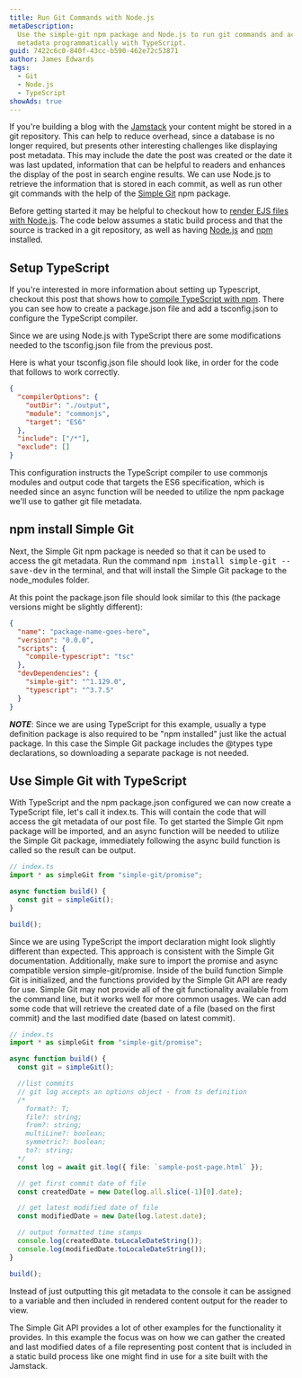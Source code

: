 ```yaml
---
title: Run Git Commands with Node.js
metaDescription:
  Use the simple-git npm package and Node.js to run git commands and access git
  metadata programmatically with TypeScript.
guid: 7422c6c0-840f-43cc-b590-462e72c53871
author: James Edwards
tags:
  - Git
  - Node.js
  - TypeScript
showAds: true
---
```


If you're building a blog with the [Jamstack](https://jamstack.org/) your
content might be stored in a git repository. This can help to reduce overhead,
since a database is no longer required, but presents other interesting
challenges like displaying post metadata. This may include the date the post was
created or the date it was last updated, information that can be helpful to
readers and enhances the display of the post in search engine results. We can
use Node.js to retrieve the information that is stored in each commit, as well
as run other git commands with the help of the
[Simple Git](https://www.npmjs.com/package/simple-git) npm package.

Before getting started it may be helpful to checkout how to
[render EJS files with Node.js](/ejs-render-file/). The code below assumes a
static build process and that the source is tracked in a git repository, as well
as having [Node.js](https://nodejs.org/en/) and
[npm](https://docs.npmjs.com/downloading-and-installing-node-js-and-npm)
installed.

## Setup TypeScript

If you're interested in more information about setting up Typescript, checkout
this post that shows how to
[compile TypeScript with npm](/npm-compile-typescript/). There you can see how
to create a package.json file and add a tsconfig.json to configure the
TypeScript compiler.

Since we are using Node.js with TypeScript there are some modifications needed
to the tsconfig.json file from the previous post.

Here is what your tsconfig.json file should look like, in order for the code
that follows to work correctly.

```json
{
  "compilerOptions": {
    "outDir": "./output",
    "module": "commonjs",
    "target": "ES6"
  },
  "include": ["/*"],
  "exclude": []
}
```

This configuration instructs the TypeScript compiler to use commonjs modules and
output code that targets the ES6 specification, which is needed since an async
function will be needed to utilize the npm package we'll use to gather git file
metadata.

## npm install Simple Git

Next, the Simple Git npm package is needed so that it can be used to access the
git metadata. Run the command <kbd>npm install simple-git --save-dev</kbd> in
the terminal, and that will install the Simple Git package to the node_modules
folder.

At this point the package.json file should look similar to this (the package
versions might be slightly different):

```json
{
  "name": "package-name-goes-here",
  "version": "0.0.0",
  "scripts": {
    "compile-typescript": "tsc"
  },
  "devDependencies": {
    "simple-git": "^1.129.0",
    "typescript": "^3.7.5"
  }
}
```

**_NOTE_**: Since we are using TypeScript for this example, usually a type
definition package is also required to be "npm installed" just like the actual
package. In this case the Simple Git package includes the @types type
declarations, so downloading a separate package is not needed.

## Use Simple Git with TypeScript

With TypeScript and the npm package.json configured we can now create a
TypeScript file, let's call it index.ts. This will contain the code that will
access the git metadata of our post file. To get started the Simple Git npm
package will be imported, and an async function will be needed to utilize the
Simple Git package, immediately following the async build function is called so
the result can be output.

```typescript
// index.ts
import * as simpleGit from "simple-git/promise";

async function build() {
  const git = simpleGit();
}

build();
```

Since we are using TypeScript the import declaration might look slightly
different than expected. This approach is consistent with the Simple Git
documentation. Additionally, make sure to import the promise and async
compatible version simple-git/promise. Inside of the build function Simple Git
is initialized, and the functions provided by the Simple Git API are ready for
use. Simple Git may not provide all of the git functionality available from the
command line, but it works well for more common usages. We can add some code
that will retrieve the created date of a file (based on the first commit) and
the last modified date (based on latest commit).

```typescript
// index.ts
import * as simpleGit from "simple-git/promise";

async function build() {
  const git = simpleGit();

  //list commits
  // git log accepts an options object - from ts definition
  /*
    format?: T;
    file?: string;
    from?: string;
    multiLine?: boolean;
    symmetric?: boolean;
    to?: string;
  */
  const log = await git.log({ file: `sample-post-page.html` });

  // get first commit date of file
  const createdDate = new Date(log.all.slice(-1)[0].date);

  // get latest modified date of file
  const modifiedDate = new Date(log.latest.date);

  // output formatted time stamps
  console.log(createdDate.toLocaleDateString());
  console.log(modifiedDate.toLocaleDateString());
}

build();
```

Instead of just outputting this git metadata to the console it can be assigned
to a variable and then included in rendered content output for the reader to
view.

The Simple Git API provides a lot of other examples for the functionality it
provides. In this example the focus was on how we can gather the created and
last modified dates of a file representing post content that is included in a
static build process like one might find in use for a site built with the
Jamstack.
